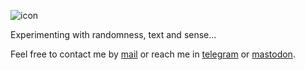 ![icon](https://gitlab.com/azarte/genuary/-/raw/themoststable/public/assets/img/logo_64.png)

Experimenting with randomness, text and sense...

Feel free to contact me by [mail](mailto:rodrigovalla@protonmail.ch) or reach me in
[telegram](https://t.me/rvalla) or [mastodon](https://fosstodon.org/@rvalla).
